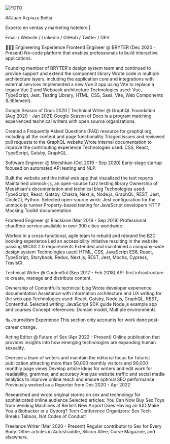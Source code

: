 ![FOTO](\Users\juanazpiazubeitia\Desktop)

##Juan Azpiazu Beitia

Experto en ventas y marketing hotelero | 

Email / Website / LinkedIn / GitHub / Twitter / DEV

👩🏼‍💻 Engineering Experience
Frontend Engineer @ BRYTER (Dec 2020 - Present)
No-code platform that enables professionals to build interactive applications.

Founding member of BRYTER's design system team and continued to provide support and extend the component library
Wrote code in multiple architecture layers, including the application core and integrations with external services
Implemented a new Vue 3 app using Vite to replace a legacy Vue 2 and Webpack architecture
Technologies used: Vue, TypeScript, Jest, Testing Library, HTML, CSS, Sass, Vite, Web Components (LitElement).

Google Season of Docs 2020 | Technical Writer @ GraphQL Foundation (Aug 2020 - Jan 2021)
Google Season of Docs is a program matching experienced technical writers with open source organizations.

Created a Frequently Asked Questions (FAQ) resource for graphql.org, including all the content and page functionality
Triaged issues and reviewed pull requests to the GraphQL website
Wrote internal documentation to improve the contributing experience
Technologies used: CSS, React, TypeScript, Gatsby, GraphQL.

Software Engineer @ Meeshkan (Oct 2019 - Sep 2020)
Early-stage startup focused on automated API testing and NLP.

Built the website and the initial web app that visualized the test reports
Maintained unmock-js, an open-source fuzz testing library
Ownership of Meeshkan's documentation and technical blog
Technologies used: TypeScript, React, Gatsby, Chakra, Next.js, Node.js, GraphQL, REST, Jest, CircleCI, Python.
Selected open-source work:
Jest configuration for the unmock-js runner
Property-based testing for JavaScript developers
HTTP Mocking Toolkit documentation

Frontend Engineer @ Blacklane (Mar 2018 - Sep 2019)
Professional chauffeur service available in over 300 cities worldwide.

Worked in a cross-functional, agile team to rebuild and rebrand the B2C booking experience
Led an accessibility initiative resulting in the website passing WCAG 2.0 requirements
Extended and maintained a company-wide design system
Technologies used: HTML, CSS, JavaScript ES6, React, TypeScript, Storybook, Redux, Next.js, REST, Jest, Mocha, Cypress, TravisCI.

Technical Writer @ Contentful (Sep 2017 - Feb 2018)
API-first infrastructure to create, manage and distribute content.

Ownership of Contentful's technical blog
Wrote developer experience documentation
Assistance with information architecture and UX writing for the web app
Technologies used: React, Gatsby, Node.js, GraphQL, REST, Contentful.
Selected writing:
JavaScript SDK guide
Node.js example app and courses
Concept references: Domain model, Multiple environments

🗞 Journalism Experience
This section only accounts for work done post-career change.


Acting Editor @ Future of Sex (Apr 2022 - Present)
Online publication that provides insights into how emerging technologies are expanding human sexuality.

Oversee a team of writers and maintain the editorial focus for futurist publication attracting more than 50,000 monthly visitors and 90,000 monthly page views
Develop article ideas for writers and edit work for readability, grammar, and accuracy
Analyze website traffic and social media analytics to improve online reach and ensure optimal SEO performance
Previously worked as a Reporter from Dec 2020 - Apr 2022

Researched and wrote original stories on sex and technology for sophisticated online audience
Selected articles:
You Can Now Buy Sex Toys from Vending Machines at Berlin’s New Airport
Does Having an IUD Make You a Biohacker or a Cyborg?
Tech Conference Organizers: Sex Tech Breaks Taboos, Not Codes of Conduct

Freelance Writer (Mar 2020 - Present)
Regular contributor to Sex for Every Body. Other articles in Autostraddle, Silicon Allee, Curve Magazine, and elsewhere.

